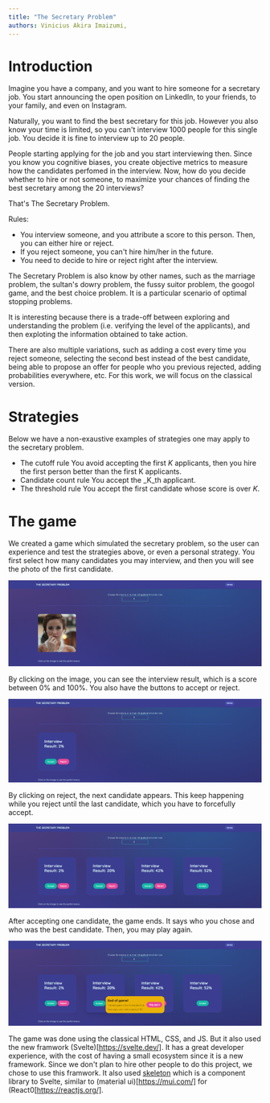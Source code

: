 ```yaml
---
title: "The Secretary Problem"
authors: Vinicius Akira Imaizumi, 
---
```

# Introduction
Imagine you have a company, and you want to hire someone for a secretary job.
You start announcing the open position on LinkedIn, to your friends, to your family, and even on Instagram.

Naturally, you want to find the best secretary for this job. However you also know your time is limited, so you can't interview 1000 people for this single job. You decide it is fine to interview up to 20 people.

People starting applying for the job and you start interviewing then. Since you know you cognitive biases, you create objective metrics to measure how the candidates perfomed in the interview. Now, how do you decide whether to hire or not someone, to maximize your chances of finding the best secretary among the 20 interviews?

That's The Secretary Problem.

Rules:
- You interview someone, and you attribute a score to this person. Then, you can either hire or reject.
- If you reject someone, you can't hire him/her in the future.
- You need to decide to hire or reject right after the interview.

The Secretary Problem is also know by other names, such as the marriage problem, the sultan's dowry problem, the fussy suitor problem, the googol game, and the best choice problem. It is a particular scenario of optimal stopping problems.

It is interesting because there is a trade-off between exploring and understanding the problem (i.e. verifying the level of the applicants), and then exploting the information obtained to take action. 

There are also multiple variations, such as adding a cost every time you reject someone, selecting the second best instead of the best candidate, being able to propose an offer for people who you previous rejected, adding probabilities everywhere, etc. For this work, we will focus on the classical version.

# Strategies
Below we have a non-exaustive examples of strategies one may apply to the secretary problem.
- The cutoff rule
You avoid accepting the first _K_ applicants, then you hire the first person better than the first K applicants.
- Candidate count rule
You accept the _K_th applicant.
- The threshold rule
You accept the first candidate whose score is over _K_.

# The game
We created a game which simulated the secretary problem, so the user can experience and test the strategies above, or even a personal strategy. You first select how many candidates you may interview, and then you will see the photo of the first candidate.

![First candidate has photo opened](./img/photo_opened.png)

By clicking on the image, you can see the interview result, which is a score between 0% and 100%. You also have the buttons to accept or reject.

![First candidate has score opened](./img/score_opened.png)

By clicking on reject, the next candidate appears. This keep happening while you reject until the last candidate, which you have to forcefully accept.

![All four candidates have their score visible](./img/all_scores.png)

After accepting one candidate, the game ends. It says who you chose and who was the best candidate. Then, you may play again.

![Game finished, you may play again](./img/game_end.png)

The game was done using the classical HTML, CSS, and JS. But it also used the new framwork (Svelte)[https://svelte.dev/]. It has a great developer experience, with the cost of having a small ecosystem since it is a new framework. Since we don't plan to hire other people to do this project, we chose to use this framwork. It also used [skeleton](https://www.skeleton.dev/) which is a component library to Svelte, similar to (material ui)[https://mui.com/] for (React0[https://reactjs.org/].